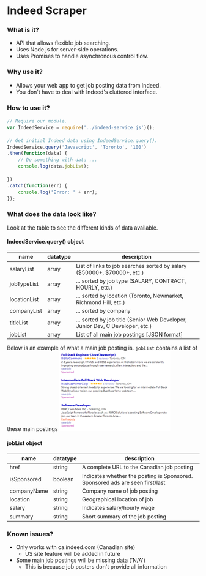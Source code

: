 # Indeed Scraper

### What is it?
- API that allows flexible job searching.
- Uses Node.js for server-side operations.
- Uses Promises to handle asynchronous control flow.

### Why use it?
- Allows your web app to get job posting data from Indeed.
- You don't have to deal with Indeed's cluttered interface.

### How to use it?
```javascript
// Require our module.
var IndeedService = require('../indeed-service.js')();

// Get initial Indeed data using IndeedService.query().
IndeedService.query('Javascript', 'Toronto', '100')
.then(function(data) {
    // Do something with data ...
    console.log(data.jobList);

})
.catch(function(err) {
    console.log('Error: ' + err);
});
```

### What does the data look like?
Look at the table to see the different kinds of data available.

#### IndeedService.query() object
| name | datatype | description |
|------|----------|-------------|
| salaryList | array | List of links to job searches sorted by salary ($50000+, $70000+, etc.) |
| jobTypeList | array | ... sorted by job type (SALARY, CONTRACT, HOURLY, etc.)|
| locationList | array | ... sorted by location (Toronto, Newmarket, Richmond Hill, etc.) |
| companyList | array | ... sorted by company |
| titleList | array | ... sorted by job title (Senior Web Developer, Junior Dev, C Developer, etc.) |
| jobList | array | List of all main job postings [JSON format] |

Below is an example of what a main job posting is.
`jobList` contains a list of these main postings
![Main Job Postings](./pics/indeed-main-postings.png?raw=true "Main Job Postings")

#### jobList object
| name | datatype | description |
|------|----------|-------------|
| href | string | A complete URL to the Canadian job posting |
| isSponsored | boolean | Indicates whether the posting is Sponsored. Sponsored ads are seen first/last |
| companyName | string | Company name of job posting |
| location | string | Geographical location of job |
| salary | string | Indicates salary/hourly wage |
| summary | string | Short summary of the job posting |

### Known issues?
- Only works with ca.indeed.com (Canadian site)
    - US site feature will be added in future
- Some main job postings will be missing data ('N/A')
    - This is because job posters don't provide all information
